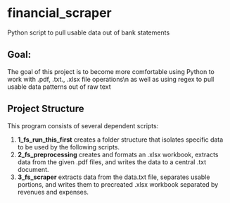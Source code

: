 # financial_scraper
Python script to pull usable data out of bank statements

## Goal:
The goal of this project is to become more comfortable using Python to work with .pdf, .txt., .xlsx file operations\n
as well as using regex to pull usable data patterns out of raw text

## Project Structure
This program consists of several dependent scripts:
1. **1_fs_run_this_first** creates a folder structure that isolates specific data to be used by the following scripts.
2. **2_fs_preprocessing** creates and formats an .xlsx workbook, extracts data from the given .pdf files, and writes the data to a central .txt document.
3. **3_fs_scraper** extracts data from the data.txt file, separates usable portions, and writes them to precreated .xlsx workbook separated by revenues and expenses.
